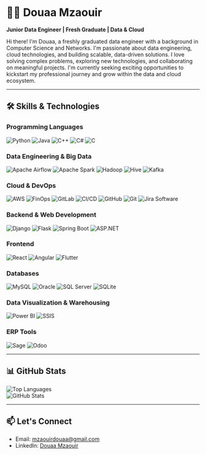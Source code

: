 # 👩‍💻 Douaa Mzaouir

**Junior Data Engineer | Fresh Graduate | Data & Cloud**

Hi there! I'm Douaa, a freshly graduated data engineer with a background in Computer Science and Networks. I'm passionate about data engineering, cloud technologies, and building scalable, data-driven solutions. I love solving complex problems, exploring new technologies, and collaborating on meaningful projects. I'm currently seeking exciting opportunities to kickstart my professional journey and grow within the data and cloud ecosystem.

---

## 🛠️ Skills & Technologies

### **Programming Languages**
![Python](https://img.shields.io/badge/-Python-3776AB?style=flat-square&logo=python&logoColor=white)
![Java](https://img.shields.io/badge/-Java-007396?style=flat-square&logo=java&logoColor=white)
![C++](https://img.shields.io/badge/-C++-00599C?style=flat-square&logo=c%2B%2B&logoColor=white)
![C#](https://img.shields.io/badge/-C%23-239120?style=flat-square&logo=c-sharp&logoColor=white)
![C](https://img.shields.io/badge/-C-A8B9CC?style=flat-square&logo=c&logoColor=white)

### **Data Engineering & Big Data**
![Apache Airflow](https://img.shields.io/badge/-Airflow-017CEE?style=flat-square&logo=apache-airflow&logoColor=white)
![Apache Spark](https://img.shields.io/badge/-Spark-E25A1C?style=flat-square&logo=apachespark&logoColor=white)
![Hadoop](https://img.shields.io/badge/-Hadoop-66CCFF?style=flat-square&logo=apache-hadoop&logoColor=white)
![Hive](https://img.shields.io/badge/-Hive-FDEE21?style=flat-square&logo=apache-hive&logoColor=black)
![Kafka](https://img.shields.io/badge/-Kafka-231F20?style=flat-square&logo=apache-kafka&logoColor=white)

### **Cloud & DevOps**
![AWS](https://img.shields.io/badge/-AWS-232F3E?style=flat-square&logo=amazon-aws&logoColor=white)
![FinOps](https://img.shields.io/badge/-FinOps-007ACC?style=flat-square&logo=microsoft-azure&logoColor=white)
![GitLab](https://img.shields.io/badge/-GitLab-FC6D26?style=flat-square&logo=gitlab&logoColor=white)
![CI/CD](https://img.shields.io/badge/-CI/CD-0A0A0A?style=flat-square&logo=githubactions&logoColor=white)
![GitHub](https://img.shields.io/badge/-GitHub-181717?style=flat-square&logo=github&logoColor=white)
![Git](https://img.shields.io/badge/-Git-F05032?style=flat-square&logo=git&logoColor=white)
![Jira Software](https://img.shields.io/badge/-Jira%20Software-0052CC?style=flat-square&logo=jira&logoColor=white)

### **Backend & Web Development**
![Django](https://img.shields.io/badge/-Django-092E20?style=flat-square&logo=django&logoColor=white)
![Flask](https://img.shields.io/badge/-Flask-000000?style=flat-square&logo=flask&logoColor=white)
![Spring Boot](https://img.shields.io/badge/-Spring%20Boot-6DB33F?style=flat-square&logo=spring-boot&logoColor=white)
![ASP.NET](https://img.shields.io/badge/-ASP.NET-512BD4?style=flat-square&logo=dotnet&logoColor=white)

### **Frontend**
![React](https://img.shields.io/badge/-React-61DAFB?style=flat-square&logo=react&logoColor=white)
![Angular](https://img.shields.io/badge/-Angular-DD0031?style=flat-square&logo=angular&logoColor=white)
![Flutter](https://img.shields.io/badge/-Flutter-02569B?style=flat-square&logo=flutter&logoColor=white)

### **Databases**
![MySQL](https://img.shields.io/badge/-MySQL-4479A1?style=flat-square&logo=mysql&logoColor=white)
![Oracle](https://img.shields.io/badge/-Oracle-F80000?style=flat-square&logo=oracle&logoColor=white)
![SQL Server](https://img.shields.io/badge/-SQL%20Server-CC2927?style=flat-square&logo=microsoft-sql-server&logoColor=white)
![SQLite](https://img.shields.io/badge/-SQLite-003B57?style=flat-square&logo=sqlite&logoColor=white)

### **Data Visualization & Warehousing**
![Power BI](https://img.shields.io/badge/-Power%20BI-F2C811?style=flat-square&logo=power-bi&logoColor=black)
![SSIS](https://img.shields.io/badge/-SSIS-512BD4?style=flat-square&logo=windows&logoColor=white)

### **ERP Tools**
![Sage](https://img.shields.io/badge/-Sage-00DC82?style=flat-square&logo=sage&logoColor=white)
![Odoo](https://img.shields.io/badge/-Odoo-583672?style=flat-square&logo=odoo&logoColor=white)

---

## 📊 GitHub Stats

![Top Languages](https://github-readme-stats.vercel.app/api/top-langs/?username=douaamz0&layout=compact&theme=radical)  
![GitHub Stats](https://github-readme-stats.vercel.app/api?username=douaamz0&show_icons=true&theme=radical)

---

## 📫 Let's Connect

- Email: [mzaouirdouaa@gmail.com](mailto:mzaouirdouaa@gmail.com)  
- LinkedIn: [Douaa Mzaouir](https://www.linkedin.com/in/douaa-mzaouir)
